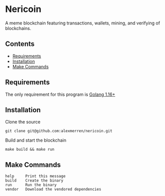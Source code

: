 # Nericoin

A meme blockchain featuring transactions, wallets, mining, and verifying of blockchains.

## Contents
* [Requirements](#requirements)
* [Installation](#installation)
* [Make Commands](#make-commands)

## Requirements

The only requirement for this program is [Golang 1.16+](https://go.dev/dl/)

## Installation

Clone the source 
```
git clone git@github.com:alexmerren/nericoin.git
```

Build and start the blockchain
```
make build && make run
```

## Make Commands
```
help     Print this message
build    Create the binary 
run      Run the binary
vendor   Download the vendored dependencies 
```
